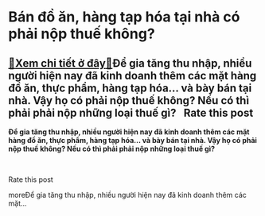 Bán đồ ăn, hàng tạp hóa tại nhà có phải nộp thuế không?
=======================================================

[:gift:Xem chi tiết ở đây:gift:](https://hddtvn.com/ban-do-an-hang-tap-hoa-tai-nha-co-phai-nop-thue-khong/)Để gia tăng thu nhập, nhiều người hiện nay đã kinh doanh thêm các mặt hàng đồ ăn, thực phẩm, hàng tạp hóa… và bày bán tại nhà. Vậy họ có phải nộp thuế không? Nếu có thì phải phải nộp những loại thuế gì?   Rate this post
---------------------------------------------------------------------------------------------------------------------------------------------------------------------------------------------------------------------------

**Để gia tăng thu nhập, nhiều người hiện nay đã kinh doanh thêm các mặt hàng đồ ăn, thực phẩm, hàng tạp hóa… và bày bán tại nhà. Vậy họ có phải nộp thuế không? Nếu có thì phải phải nộp những loại thuế gì?**




 








































Rate this post


moreĐể gia tăng thu nhập, nhiều người hiện nay đã kinh doanh thêm các mặt…

